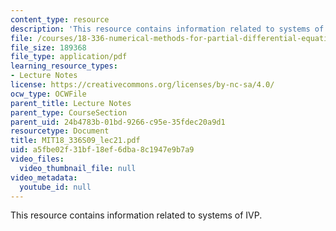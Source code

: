 ```yaml
---
content_type: resource
description: 'This resource contains information related to systems of IVP. '
file: /courses/18-336-numerical-methods-for-partial-differential-equations-spring-2009/a5fbe02f31bf18ef6dba8c1947e9b7a9_MIT18_336S09_lec21.pdf
file_size: 189368
file_type: application/pdf
learning_resource_types:
- Lecture Notes
license: https://creativecommons.org/licenses/by-nc-sa/4.0/
ocw_type: OCWFile
parent_title: Lecture Notes
parent_type: CourseSection
parent_uid: 24b4783b-01bd-9266-c95e-35fdec20a9d1
resourcetype: Document
title: MIT18_336S09_lec21.pdf
uid: a5fbe02f-31bf-18ef-6dba-8c1947e9b7a9
video_files:
  video_thumbnail_file: null
video_metadata:
  youtube_id: null
---
```

This resource contains information related to systems of IVP. 